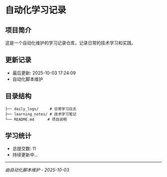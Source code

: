 # 自动化学习记录

## 项目简介
这是一个自动化维护的学习记录仓库，记录日常的技术学习和实践。

## 更新记录
- 最后更新: 2025-10-03 17:24:09
- 自动化脚本维护

## 目录结构
```
├── daily_logs/     # 日常学习日志
├── learning_notes/ # 技术学习笔记
└── README.md      # 项目说明
```

## 学习统计
- 总提交数: 11
- 持续更新中...

---
*由自动化脚本维护 - 2025-10-03*
